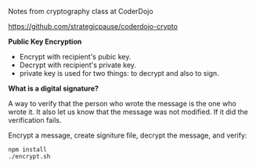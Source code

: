 Notes from cryptography class at CoderDojo

https://github.com/strategicpause/coderdojo-crypto

**Public Key Encryption**
*  Encrypt with recipient's pubic key.
*  Decrypt with recipient's private key.
*  private key is used for two things: to decrypt and also to sign.

**What is a digital signature?**

A way to verify that the person who wrote the message is the one who wrote it.
It also let us know that the message was not modified. If it did the verification fails.


Encrypt a message, create signiture file, decrypt the message, and verify:

```
npm install
./encrypt.sh
```

